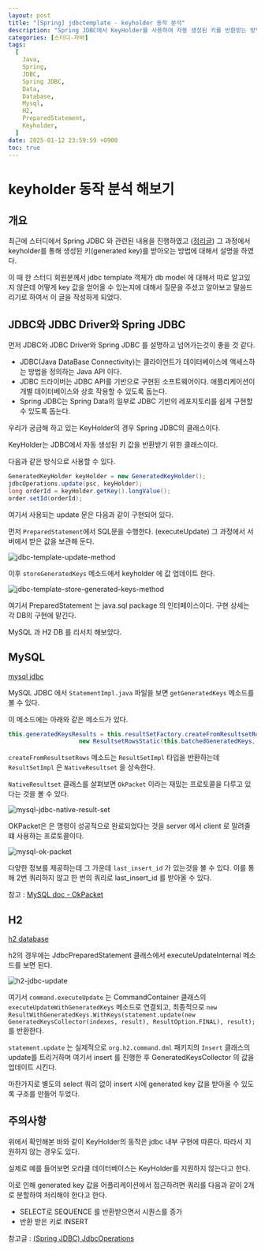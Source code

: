 ```yaml
---
layout: post
title: "[Spring] jdbctemplate - keyholder 동작 분석"
description: "Spring JDBC에서 KeyHolder를 사용하여 자동 생성된 키를 반환받는 방법을 분석한 글로, JDBC와 JDBC Driver, Spring JDBC의 관계를 설명하고, MySQL과 H2 데이터베이스에서의 KeyHolder 동작 방식을 살펴봅니다. MySQL의 경우 `getGeneratedKeys` 메소드를 통해 `last_insert_id`를 효율적으로 가져오는 방법을 설명하며, H2에서는 `executeUpdateInternal` 메소드를 통해 동일한 기능을 구현하는 과정을 다룹니다. 또한, KeyHolder의 동작은 JDBC 구현에 따라 다를 수 있으며, 일부 데이터베이스(예: 오라클)는 KeyHolder를 지원하지 않는 점에 유의해야 합니다."
categories: [스터디-자바]
tags:
  [
    Java,
    Spring,
    JDBC,
    Spring JDBC,
    Data,
    Database,
    Mysql,
    H2,
    PreparedStatement,
    Keyholder,
  ]
date: 2025-01-12 23:59:59 +0900
toc: true
---
```


# keyholder 동작 분석 해보기

## 개요

최근에 스터디에서 Spring JDBC 와 관련된 내용을 진행하였고 ([정리글](/2025/01/11/spring-in-action-working-with-data))
그 과정에서 keyholder를 통해 생성된 키(generated key)를 받아오는 방법에 대해서 설명을 하였다.

이 때 한 스터디 회원분께서 jdbc template 객체가 db model 에 대해서 따로 알고있지 않은데 어떻게 key 값을 얻어올 수 있는지에 대해서 질문을 주셨고
알아보고 말씀드리기로 하여서 이 글을 작성하게 되었다.

## JDBC와 JDBC Driver와 Spring JDBC

먼저 JDBC와 JDBC Driver와 Spring JDBC 를 설명하고 넘어가는것이 좋을 것 같다.

- JDBC(Java DataBase Connectivity)는 클라이언트가 데이터베이스에 액세스하는 방법을 정의하는 Java API 이다.
- JDBC 드라이버는 JDBC API를 기반으로 구현된 소프트웨어이다. 애플리케이션이 개별 데이터베이스와 상호 작용할 수 있도록 돕는다.
- Spring JDBC는 Spring Data의 일부로 JDBC 기반의 레포지토리를 쉽게 구현할 수 있도록 돕는다.

우리가 궁금해 하고 있는 KeyHolder의 경우 Spring JDBC의 클래스이다.

KeyHolder는 JDBC에서 자동 생성된 키 값을 반환받기 위한 클래스이다.

다음과 같은 방식으로 사용할 수 있다.

```java
GeneratedKeyHolder keyHolder = new GeneratedKeyHolder();
jdbcOperations.update(psc, keyHolder);
long orderId = keyHolder.getKey().longValue();
order.setId(orderId);
```

여기서 사용되는 update 문은 다음과 같이 구현되어 있다.

먼저 `PreparedStatement`에서 SQL문을 수행한다. (executeUpdate) 그 과정에서 서버에서 받은 값을 보관해 둔다.

![jdbc-template-update-method](/assets/images/2025-01-12-keyholder-jdbc-template/jdbc-template-update-method.png)

이후 `storeGeneratedKeys` 메소드에서 keyholder 에 값 업데이트 한다.

![jdbc-template-store-generated-keys-method](/assets/images/2025-01-12-keyholder-jdbc-template/jdbc-template-store-generated-keys-method.png)

여기서 PreparedStatement 는 java.sql package 의 인터페이스이다. 구현 상세는 각 DB의 구현에 맡긴다.

MySQL 과 H2 DB 를 리서치 해보았다.

## MySQL

[mysql jdbc](https://github.com/mysql/mysql-connector-j)

MySQL JDBC 에서 `StatementImpl.java` 파일을 보면 `getGeneratedKeys` 메소드를 볼 수 있다.

이 메소드에는 아래와 같은 메소드가 있다.

```java
this.generatedKeysResults = this.resultSetFactory.createFromResultsetRows(ResultSet.CONCUR_READ_ONLY, ResultSet.TYPE_SCROLL_INSENSITIVE,
                    new ResultsetRowsStatic(this.batchedGeneratedKeys, new DefaultColumnDefinition(fields)));
```

`createFromResultsetRows` 메소드는 `ResultSetImpl` 타입을 반환하는데 `ResultSetImpl` 은 `NativeResultset` 을 상속한다.

`NativeResultset` 클래스를 살펴보면 `OkPacket` 이라는 재밌는 프로토콜을 다루고 있다는 것을 볼 수 있다.

![mysql-jdbc-native-result-set](/assets/images/2025-01-12-keyholder-jdbc-template/mysql-jdbc-native-result-set.png)

OKPacket은 은 명령이 성공적으로 완료되었다는 것을 server 에서 client 로 알려줄 떄 사용하는 프로토콜이다.

![mysql-ok-packet](/assets/images/2025-01-12-keyholder-jdbc-template/mysql-ok-packet.png)

다양한 정보를 제공하는데 그 가운데 `last_insert_id` 가 있는것을 볼 수 있다. 이를 통해 2번 쿼리하지 않고 한 번의 쿼리로 last_insert_id 를 받아올 수 있다.

참고 : [MySQL doc - OkPacket](https://dev.mysql.com/doc/dev/mysql-server/9.0.1/page_protocol_basic_ok_packet.html)

## H2

[h2 database](https://github.com/h2database/h2database)

h2의 경우에는 JdbcPreparedStatement 클래스에서 executeUpdateInternal 메소드를 보면 된다.

![h2-jdbc-update](/assets/images/2025-01-12-keyholder-jdbc-template/h2-jdbc-update.png)

여기서 `command.executeUpdate` 는 CommandContainer 클래스의 `executeUpdateWithGeneratedKeys` 메소드로 연결되고, 최종적으로 `new ResultWithGeneratedKeys.WithKeys(statement.update(new GeneratedKeysCollector(indexes, result), ResultOption.FINAL), result);` 를 반환한다.

`statement.update` 는 실제적으로 `org.h2.command.dml` 패키지의 `Insert` 클래스의 update를 트리거하며 여기서 insert 를 진행한 후 GeneratedKeysCollector 의 값을 업데이트 시킨다.

마찬가지로 별도의 select 쿼리 없이 insert 시에 generated key 값을 받아올 수 있도록 구조를 만들어 두었다.

## 주의사항

위에서 확인해본 바와 같이 KeyHolder의 동작은 jdbc 내부 구현에 따른다. 따라서 지원하지 않는 경우도 있다.

실제로 예를 들어보면 오라클 데이터베이스는 KeyHolder를 지원하지 않는다고 한다.

이로 인해 generated key 값을 어플리케이션에서 접근하려면 쿼리를 다음과 같이 2개로 분할하여 처리해야 한다고 한다.

- SELECT로 SEQUENCE 를 반환받으면서 시퀀스를 증가
- 반환 받은 키로 INSERT

참고글 : [(Spring JDBC) JdbcOperations](https://umbum.dev/894/)
